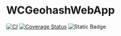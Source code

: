 # WCGeohashWebApp
[![CI](https://github.com/mattonem/WCGeohashWebApp/actions/workflows/main.yml/badge.svg)](https://github.com/mattonem/WCGeohashWebApp/actions/workflows/main.yml)
[![Coverage Status](https://coveralls.io/repos/github/mattonem/WCGeohashWebApp/badge.svg?branch=master)](https://coveralls.io/github/mattonem/WCGeohashWebApp?branch=master)
![Static Badge](https://img.shields.io/badge/Pharo%20Smalltalk-11-ff69b4)
